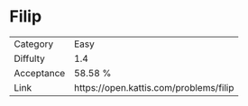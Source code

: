 # Filip

<table>
    <tr>
        <td>Category</td>
        <td>Easy</td>
    </tr>
    <tr>
        <td>Diffulty</td>
        <td>1.4</td>
    </tr>
    <tr>
        <td>Acceptance</td>
        <td>58.58 %</td>
    </tr>
    <tr>
        <td>Link</td>
        <td>https://open.kattis.com/problems/filip</td>
    </tr>
</table>